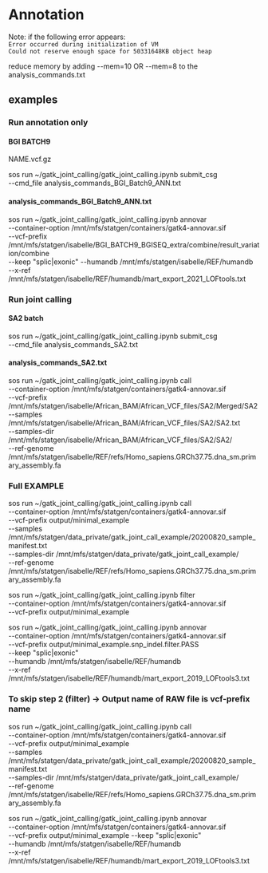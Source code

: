 # Annotation

Note: if the following error appears: \
`Error occurred during initialization of VM` \
`Could not reserve enough space for 50331648KB object heap` 

reduce memory by adding --mem=10 OR --mem=8 to the analysis_commands.txt

## examples 

### Run annotation only

#### BGI BATCH9
NAME.vcf.gz

sos run ~/gatk_joint_calling/gatk_joint_calling.ipynb submit_csg \
    --cmd_file analysis_commands_BGI_Batch9_ANN.txt 

#### analysis_commands_BGI_Batch9_ANN.txt
sos run ~/gatk_joint_calling/gatk_joint_calling.ipynb annovar \
--container-option /mnt/mfs/statgen/containers/gatk4-annovar.sif \
--vcf-prefix /mnt/mfs/statgen/isabelle/BGI_BATCH9_BGISEQ_extra/combine/result_variation/combine \
--keep "splic|exonic" --humandb /mnt/mfs/statgen/isabelle/REF/humandb \
--x-ref /mnt/mfs/statgen/isabelle/REF/humandb/mart_export_2021_LOFtools.txt

### Run joint calling

#### SA2 batch
sos run ~/gatk_joint_calling/gatk_joint_calling.ipynb submit_csg \
    --cmd_file analysis_commands_SA2.txt 
    
#### analysis_commands_SA2.txt 
sos run ~/gatk_joint_calling/gatk_joint_calling.ipynb call \
--container-option /mnt/mfs/statgen/containers/gatk4-annovar.sif \
--vcf-prefix /mnt/mfs/statgen/isabelle/African_BAM/African_VCF_files/SA2/Merged/SA2 \
--samples /mnt/mfs/statgen/isabelle/African_BAM/African_VCF_files/SA2/SA2.txt \
--samples-dir /mnt/mfs/statgen/isabelle/African_BAM/African_VCF_files/SA2/SA2/ \
--ref-genome /mnt/mfs/statgen/isabelle/REF/refs/Homo_sapiens.GRCh37.75.dna_sm.primary_assembly.fa

### Full EXAMPLE
sos run ~/gatk_joint_calling/gatk_joint_calling.ipynb call \
--container-option /mnt/mfs/statgen/containers/gatk4-annovar.sif \
--vcf-prefix output/minimal_example \
--samples /mnt/mfs/statgen/data_private/gatk_joint_call_example/20200820_sample_manifest.txt \
--samples-dir /mnt/mfs/statgen/data_private/gatk_joint_call_example/ \
--ref-genome /mnt/mfs/statgen/isabelle/REF/refs/Homo_sapiens.GRCh37.75.dna_sm.primary_assembly.fa

sos run ~/gatk_joint_calling/gatk_joint_calling.ipynb filter \
--container-option /mnt/mfs/statgen/containers/gatk4-annovar.sif \
--vcf-prefix output/minimal_example

sos run ~/gatk_joint_calling/gatk_joint_calling.ipynb annovar \
--container-option /mnt/mfs/statgen/containers/gatk4-annovar.sif \
--vcf-prefix output/minimal_example.snp_indel.filter.PASS \
--keep "splic|exonic" \
--humandb /mnt/mfs/statgen/isabelle/REF/humandb \
--x-ref /mnt/mfs/statgen/isabelle/REF/humandb/mart_export_2019_LOFtools3.txt

### To skip step 2 (filter) -> Output name of RAW file is vcf-prefix name

sos run ~/gatk_joint_calling/gatk_joint_calling.ipynb call \
--container-option /mnt/mfs/statgen/containers/gatk4-annovar.sif \
--vcf-prefix output/minimal_example \
--samples /mnt/mfs/statgen/data_private/gatk_joint_call_example/20200820_sample_manifest.txt \
--samples-dir /mnt/mfs/statgen/data_private/gatk_joint_call_example/ \
--ref-genome /mnt/mfs/statgen/isabelle/REF/refs/Homo_sapiens.GRCh37.75.dna_sm.primary_assembly.fa

sos run ~/gatk_joint_calling/gatk_joint_calling.ipynb annovar \
--container-option /mnt/mfs/statgen/containers/gatk4-annovar.sif \
--vcf-prefix output/minimal_example --keep "splic|exonic" \
--humandb /mnt/mfs/statgen/isabelle/REF/humandb \
--x-ref /mnt/mfs/statgen/isabelle/REF/humandb/mart_export_2019_LOFtools3.txt

